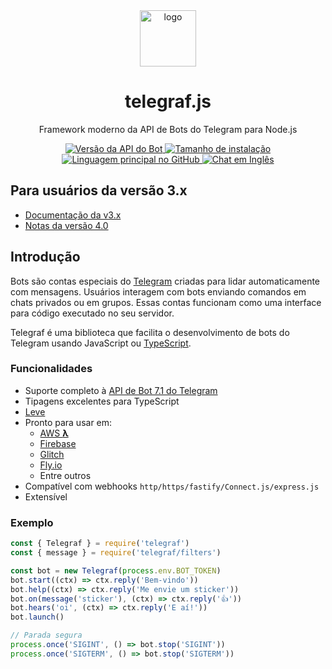 <div align="center">
  <img src="https://upload.wikimedia.org/wikipedia/commons/thumb/8/82/Telegram_logo.svg/2048px-Telegram_logo.svg.png" alt="logo" height="90" align="center">
  <h1 align="center">telegraf.js</h1>

  <p>Framework moderno da API de Bots do Telegram para Node.js</p>

  <a href="https://core.telegram.org/bots/api">
    <img src="https://img.shields.io/badge/Bot%20API-v7.1-f36caf.svg?style=flat-square" alt="Versão da API do Bot" />
  </a>
  <a href="https://packagephobia.com/result?p=telegraf,node-telegram-bot-api">
    <img src="https://flat.badgen.net/packagephobia/install/telegraf" alt="Tamanho de instalação" />
  </a>
  <a href="https://github.com/telegraf/telegraf">
    <img src="https://img.shields.io/github/languages/top/telegraf/telegraf?style=flat-square&logo=github" alt="Linguagem principal no GitHub" />
  </a>
  <a href="https://telegram.me/TelegrafJSChat">
    <img src="https://img.shields.io/badge/Chat%20em%20Inglês-grey?style=flat-square&logo=telegram" alt="Chat em Inglês" />
  </a>
</div>

## Para usuários da versão 3.x

- [Documentação da v3.x](https://telegraf.js.org/v3)
- [Notas da versão 4.0](https://github.com/telegraf/telegraf/releases/tag/v4.0.0)

## Introdução

Bots são contas especiais do [Telegram](https://telegram.org) criadas para lidar automaticamente com mensagens.
Usuários interagem com bots enviando comandos em chats privados ou em grupos.
Essas contas funcionam como uma interface para código executado no seu servidor.

Telegraf é uma biblioteca que facilita o desenvolvimento de bots do Telegram usando JavaScript ou [TypeScript](https://www.typescriptlang.org/).

### Funcionalidades

- Suporte completo à [API de Bot 7.1 do Telegram](https://core.telegram.org/bots/api)
- Tipagens excelentes para TypeScript
- [Leve](https://packagephobia.com/result?p=telegraf,node-telegram-bot-api)
- Pronto para usar em:
  - [AWS **λ**](https://docs.aws.amazon.com/lambda/latest/dg/nodejs-prog-model-handler.html)
  - [Firebase](https://firebase.google.com/products/functions/)
  - [Glitch](https://glitch.com/edit/#!/dashing-light)
  - [Fly.io](https://fly.io/docs/languages-and-frameworks/node)
  - Entre outros
- Compatível com webhooks `http/https/fastify/Connect.js/express.js`
- Extensível

### Exemplo

```js
const { Telegraf } = require('telegraf')
const { message } = require('telegraf/filters')

const bot = new Telegraf(process.env.BOT_TOKEN)
bot.start((ctx) => ctx.reply('Bem-vindo'))
bot.help((ctx) => ctx.reply('Me envie um sticker'))
bot.on(message('sticker'), (ctx) => ctx.reply('👍'))
bot.hears('oi', (ctx) => ctx.reply('E aí!'))
bot.launch()

// Parada segura
process.once('SIGINT', () => bot.stop('SIGINT'))
process.once('SIGTERM', () => bot.stop('SIGTERM'))
